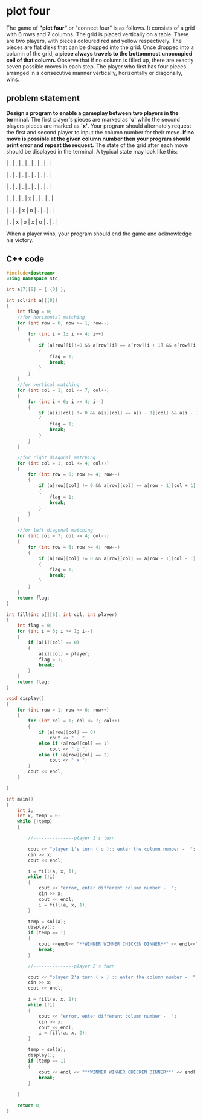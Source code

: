 # plot four

The game of **"plot four"** or "connect four" is as follows. It consists of a grid with 6 rows and 7 columns. The grid is placed vertically on a table. There are two players, with pieces coloured red and yellow respectively. The pieces are flat disks that can be dropped into the grid. Once dropped into a column of the grid, **a piece always travels to the bottommost unoccupied cell of that column.** Observe that if no column is filled up, there are exactly seven possible moves in each step. The player who first has four pieces arranged in a consecutive manner vertically, horizontally or diagonally, wins.

## problem statement

**Design a program to enable a gameplay between two players in the terminal.** The first player's pieces are marked as **'o'** while the second players pieces are marked as **'x'**. Your program should alternately request the first and second player to input the column number for their move. **If no move is possible at the given column number then your program should print error and repeat the request.** The state of the grid after each move should be displayed in the terminal. A typical state may look like this:

| . | . | . | . | . | . | . |	

| . | . | . | . | . | . | . |	

| . | . | . | . | . | . | . |

| . | . | . | x | . | . | . |

| . | . | x | o | . | . | . |

| . | x | o | x | o | . | . |

When a player wins, your program should end the game and acknowledge his victory.

## C++ code

```cpp
#include<iostream>
using namespace std;

int a[7][8] = { {0} };

int sol(int a[][8])
{
	int flag = 0;
	//for horizontal matching
	for (int row = 6; row >= 1; row--)
	{
		for (int i = 1; i <= 4; i++)
		{
			if (a[row][i]!=0 && a[row][i] == a[row][i + 1] && a[row][i + 1] == a[row][i + 2] && a[row][i + 2] == a[row][i + 3])
			{
				flag = 1;
				break;
			}
		}
	}
	//for vertical matching
	for (int col = 1; col <= 7; col++)
	{
		for (int i = 6; i >= 4; i--)
		{
			if (a[i][col] != 0 && a[i][col] == a[i - 1][col] && a[i - 1][col] == a[i - 2][col] && a[i - 2][col] == a[i - 3][col])
			{
				flag = 1;
				break;
			}
		}
	}

	//for right diagonal matching
	for (int col = 1; col <= 4; col++)
	{
		for (int row = 6; row >= 4; row--)
		{
			if (a[row][col] != 0 && a[row][col] == a[row - 1][col + 1] && a[row - 1][col + 1] == a[row - 2][col + 2] && a[row - 2][col + 2] == a[row - 3][col + 3])
			{
				flag = 1;
				break;
			}
		}
	}

	//for left diagonal matching
	for (int col = 7; col >= 4; col--)
	{
		for (int row = 6; row >= 4; row--)
		{
			if (a[row][col] != 0 && a[row][col] == a[row - 1][col - 1] && a[row - 1][col - 1] == a[row - 2][col - 2] && a[row - 2][col - 2] == a[row - 3][col - 3])
			{
				flag = 1;
				break;
			}
		}
	}
	return flag;
}

int fill(int a[][8], int col, int player)
{
	int flag = 0;
	for (int i = 6; i >= 1; i--)
	{
		if (a[i][col] == 0)
		{
			a[i][col] = player;
			flag = 1;
			break;
		}
	}
	return flag;
}

void display()
{
	for (int row = 1; row <= 6; row++)
	{
		for (int col = 1; col <= 7; col++)
		{
			if (a[row][col] == 0)
				cout << " . ";
			else if (a[row][col] == 1)
				cout << " o ";
			else if (a[row][col] == 2)
				cout << " x ";
		}
		cout << endl;
	}

}

int main()
{
	int i;
	int x, temp = 0;
	while (!temp)
	{

		//---------------player 1's turn

		cout << "player 1's turn ( o ):: enter the column number -  ";
		cin >> x;
		cout << endl;

	    i = fill(a, x, 1);
		while (!i)
		{
			cout << "error, enter different column number -  ";
			cin >> x;
			cout << endl;
			i = fill(a, x, 1);
		}

		temp = sol(a);
		display();
		if (temp == 1)
		{
			cout <<endl<< "**WINNER WINNER CHICKEN DINNER**" << endl<<" player 1 wins ";
			break;
		}

		//---------------player 2's turn

		cout << "player 2's turn ( x ) :: enter the column number -  ";
		cin >> x;
		cout << endl;

	    i = fill(a, x, 2);
		while (!i)
		{
			cout << "error, enter different column number -  ";
			cin >> x;
			cout << endl;
			i = fill(a, x, 2);
		}

		temp = sol(a);
		display();
		if (temp == 1)
		{
			cout << endl << "**WINNER WINNER CHICKEN DINNER**" << endl << " player 2 wins ";
			break;
		}
		
	}

	return 0;
}
```
